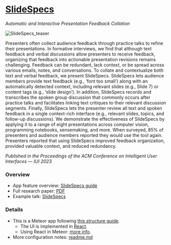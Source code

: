 # [SlideSpecs](https://jeremywrnr.com/SlideSpecs/)

*Automatic and Interactive Presentation Feedback Collation*

![SlideSpecs_teaser](https://user-images.githubusercontent.com/4837429/215202458-d1d09aaa-ddc6-420d-8109-c95e7bc6c93b.jpg)

Presenters often collect audience feedback through practice talks to refine their presentations. In formative interviews, we find that although text feedback and verbal discussions allow presenters to receive feedback, organizing that feedback into actionable presentation revisions remains challenging. Feedback can be redundant, lack context, or be spread across various emails, notes, and conversations. To collate and contextualize both text and verbal feedback, we present SlideSpecs. SlideSpecs lets audience members provide text feedback (e.g., ‘font too small’) along with an automatically detected context, including relevant slides (e.g., Slide 7) or content tags (e.g., ‘slide design’). In addition, SlideSpecs records and transcribes the spoken group discussion that commonly occurs after practice talks and facilitates linking text critiques to their relevant discussion segments. Finally, SlideSpecs lets the presenter review all text and spoken feedback in a single context-rich interface (e.g., relevant slides, topics, and follow-up discussions). We demonstrate the effectiveness of SlideSpecs by applying it to a range of eight presentations across computer vision, programming notebooks, sensemaking, and more. When surveyed, 85% of presenters and audience members reported they would use the tool again. Presenters reported that using SlideSpecs improved feedback organization, provided valuable context, and reduced redundancy.

*Published in the Proceedings of the ACM Conference on Intelligent User Interfaces — IUI 2023*


### Overview

- App feature overview: [SlideSpecs guide](https://slidespecs.berkeley.edu/guide)
- Full research paper: [PDF]()
- Example talk: [SlideSpecs](https://slidespecs.berkeley.edu/comment/tAHHEDR5n688c8rXM  )
<!-- - Video: [YouTube]() -->


### Details

- This is a Meteor app following [this structure guide](http://guide.meteor.com/structure.html).
  - The UI is implemented in [React](https://facebook.github.io/react/index.html).
  - Using React in Meteor: [more info](http://guide.meteor.com/v1.3/react.html).
- More configuration notes: [readme.md](https://github.com/BerkeleyHCI/SlideSpecs/blob/main/app/deploy/readme.md)

